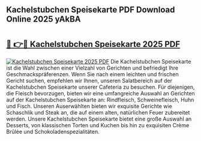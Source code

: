 ## Kachelstubchen Speisekarte PDF Download Online 2025 yAkBA

# <h2><a href="http://gc8kcpe.nevu.top/?p=Kachelstubchen+Speisekarte">🔗 👉🔴 Kachelstubchen Speisekarte 2025 PDF</a></h2>

[![Kachelstubchen Speisekarte 2025 PDF](https://i.imgur.com/dBaPXMq.png)](http://gc8kcpe.nevu.top/?p=Kachelstubchen+Speisekarte)
Die Kachelstubchen Speisekarte ist die Wahl zwischen einer Vielzahl von Gerichten und befriedigt Ihre Geschmackspräferenzen. Wenn Sie nach einem leichten und frischen Gericht suchen, empfehlen wir Ihnen, unseren Salatbereich auf der Kachelstubchen Speisekarte unserer Cafeteria zu besuchen. Für diejenigen, die Fleisch bevorzugen, bieten wir eine umfangreiche Auswahl an Gerichten auf der Kachelstubchen Speisekarte an: Rindfleisch, Schweinefleisch, Huhn und Fisch. Unseren Auserwählten bieten wir exquisite Gerichte wie Schaschlik und Steak an, die auf einem alten, natürlichen Feuer zubereitet werden. Unsere Kachelstubchen Speisekarte bietet eine große Auswahl an Desserts, von klassischen Torten und Kuchen bis hin zu exquisiten Crème Brûlée und Schokoladenspezialitäten.
